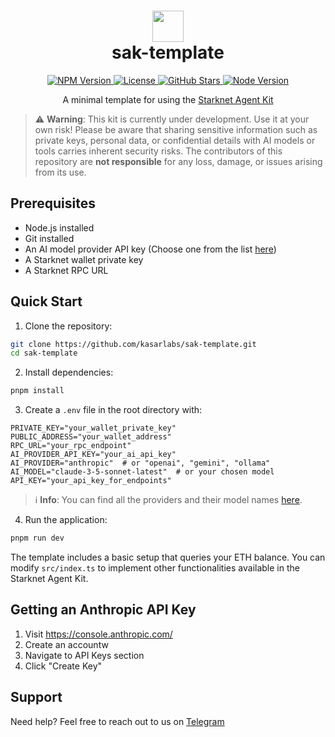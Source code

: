 <h1 align="center">
  <img src="https://pbs.twimg.com/profile_images/1834202903189618688/N4J8emeY_400x400.png" width="50"><br>
  sak-template
</h1>

<p align="center">
  <a href="https://www.npmjs.com/package/starknet-agent-kit">
    <img src="https://img.shields.io/npm/v/starknet-agent-kit.svg" alt="NPM Version" />
  </a>
  <a href="https://github.com/kasarlabs/starknet-agent-kit/blob/main/LICENSE">
    <img src="https://img.shields.io/npm/l/starknet-agent-kit.svg" alt="License" />
  </a>
  <a href="https://github.com/kasarlabs/starknet-agent-kit/stargazers">
    <img src="https://img.shields.io/github/stars/kasarlabs/starknet-agent-kit.svg" alt="GitHub Stars" />
  </a>
  <a href="https://nodejs.org">
    <img src="https://img.shields.io/node/v/starknet-agent-kit.svg" alt="Node Version" />
  </a>
</p>

<p align="center">
  A minimal template for using the <a href="https://github.com/kasarlabs/starknet-agent-kit/">Starknet Agent Kit</a>
</p>

> ⚠️ **Warning**: This kit is currently under development. Use it at your own risk! Please be aware that sharing sensitive information such as private keys, personal data, or confidential details with AI models or tools carries inherent security risks. The contributors of this repository are **not responsible** for any loss, damage, or issues arising from its use.

## Prerequisites

- Node.js installed
- Git installed
- An AI model provider API key (Choose one from the list [here](https://github.com/KasarLabs/starknet-agent-kit/blob/main/src/config/env.validation.ts))
- A Starknet wallet private key
- A Starknet RPC URL

## Quick Start

1. Clone the repository:

```bash
git clone https://github.com/kasarlabs/sak-template.git
cd sak-template
```

2. Install dependencies:

```bash
pnpm install
```

3. Create a `.env` file in the root directory with:

```
PRIVATE_KEY="your_wallet_private_key"
PUBLIC_ADDRESS="your_wallet_address"
RPC_URL="your_rpc_endpoint"
AI_PROVIDER_API_KEY="your_ai_api_key"
AI_PROVIDER="anthropic"  # or "openai", "gemini", "ollama"
AI_MODEL="claude-3-5-sonnet-latest"  # or your chosen model
API_KEY="your_api_key_for_endpoints"
```

> ℹ **Info**: You can find all the providers and their model names [here](https://github.com/KasarLabs/starknet-agent-kit/blob/main/src/config/env.validation.ts).

4. Run the application:

```bash
pnpm run dev
```

The template includes a basic setup that queries your ETH balance. You can modify `src/index.ts` to implement other functionalities available in the Starknet Agent Kit.

## Getting an Anthropic API Key

1. Visit https://console.anthropic.com/
2. Create an accountw
3. Navigate to API Keys section
4. Click "Create Key"

## Support

Need help? Feel free to reach out to us on [Telegram](https://t.me/kasarlabs)

